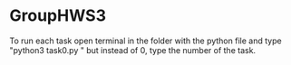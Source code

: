 # GroupHWS3

To run each task open terminal in the folder with the python file and type "python3 task0.py " but instead of 0, type the number of the task.
